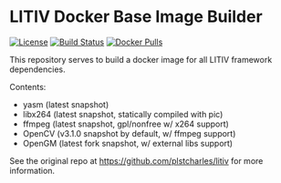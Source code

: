 LITIV Docker Base Image Builder
===============================

[![License](https://img.shields.io/badge/license-Apache%202-green.svg)](https://tldrlegal.com/license/apache-license-2.0-(apache-2.0))
[![Build Status](https://travis-ci.org/plstcharles/litiv-base-docker.svg?branch=master)](https://travis-ci.org/plstcharles/litiv-base-docker)
[![Docker Pulls](https://img.shields.io/docker/pulls/plstcharles/litiv-base.svg)](https://hub.docker.com/r/plstcharles/litiv-base)

This repository serves to build a docker image for all LITIV framework dependencies.

Contents:
* yasm (latest snapshot)
* libx264 (latest snapshot, statically compiled with pic)
* ffmpeg (latest snapshot, gpl/nonfree w/ x264 support)
* OpenCV (v3.1.0 snapshot by default, w/ ffmpeg support)
* OpenGM (latest fork snapshot, w/ external libs support)

See the original repo at https://github.com/plstcharles/litiv for more information.
